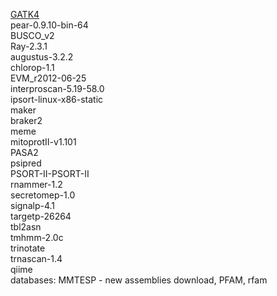 
[GATK4](https://software.broadinstitute.org/gatk/)  
pear-0.9.10-bin-64  
BUSCO_v2  
Ray-2.3.1  
augustus-3.2.2  
chlorop-1.1  
EVM_r2012-06-25  
interproscan-5.19-58.0  
ipsort-linux-x86-static  
maker  
braker2  
meme  
mitoprotII-v1.101  
PASA2  
psipred  
PSORT-II-PSORT-II  
rnammer-1.2  
secretomep-1.0  
signalp-4.1  
targetp-26264  
tbl2asn  
tmhmm-2.0c  
trinotate  
trnascan-1.4  
qiime  
databases: MMTESP - new assemblies download, PFAM, rfam
